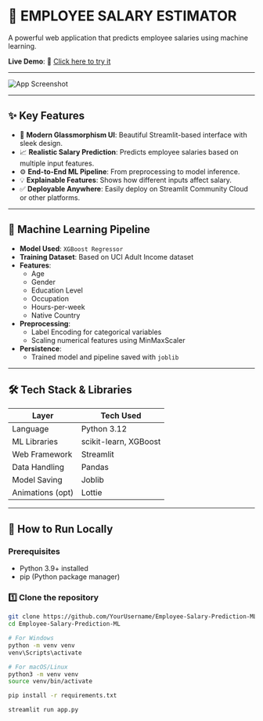 
# 🔮 EMPLOYEE SALARY ESTIMATOR

A powerful web application that predicts employee salaries using machine learning.

**Live Demo**: 🚀 [Click here to try it](https://employee-salary-estimator-using-ml-i92lk8ujysmo6nkgh36tnf.streamlit.app/)

---

![App Screenshot](app_ui.png)

---

## ✨ Key Features

- 🎨 **Modern Glassmorphism UI**: Beautiful Streamlit-based interface with sleek design.
- 📈 **Realistic Salary Prediction**: Predicts employee salaries based on multiple input features.
- ⚙️ **End-to-End ML Pipeline**: From preprocessing to model inference.
- 💡 **Explainable Features**: Shows how different inputs affect salary.
- ✅ **Deployable Anywhere**: Easily deploy on Streamlit Community Cloud or other platforms.

---

## 🧠 Machine Learning Pipeline

- **Model Used**: `XGBoost Regressor`
- **Training Dataset**: Based on UCI Adult Income dataset
- **Features**:
  - Age
  - Gender
  - Education Level
  - Occupation
  - Hours-per-week
  - Native Country
- **Preprocessing**:
  - Label Encoding for categorical variables
  - Scaling numerical features using MinMaxScaler
- **Persistence**:
  - Trained model and pipeline saved with `joblib`

---

## 🛠 Tech Stack & Libraries

| Layer              | Tech Used                          |
|--------------------|------------------------------------|
| Language           | Python 3.12                        |
| ML Libraries       | scikit-learn, XGBoost              |
| Web Framework      | Streamlit                          |
| Data Handling      | Pandas                             |
| Model Saving       | Joblib                             |
| Animations (opt)   | Lottie                             |

---

## 🚀 How to Run Locally

### Prerequisites

- Python 3.9+ installed
- pip (Python package manager)

### 1️⃣ Clone the repository

```bash
git clone https://github.com/YourUsername/Employee-Salary-Prediction-ML.git
cd Employee-Salary-Prediction-ML

# For Windows
python -m venv venv
venv\Scripts\activate

# For macOS/Linux
python3 -m venv venv
source venv/bin/activate

pip install -r requirements.txt

streamlit run app.py


